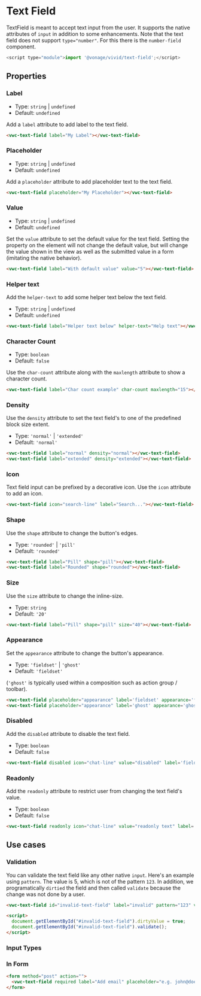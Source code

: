 # Text Field

TextField is meant to accept text input from the user. It supports the native attributes of `input` in addition to some enhancements.
Note that the text field does not support `type="number"`. For this there is the `number-field` component.

```js
<script type="module">import '@vonage/vivid/text-field';</script>
```
## Properties

### Label
- Type: `string` | `undefined`
- Default: `undefined`

Add a `label` attribute to add label to the text field.

```html preview
<vwc-text-field label="My Label"></vwc-text-field>
```

### Placeholder
- Type: `string` | `undefined`
- Default: `undefined`

Add a `placeholder` attribute to add placeholder text to the text field.

```html preview
<vwc-text-field placeholder="My Placeholder"></vwc-text-field>
```

### Value
- Type: `string` | `undefined`
- Default: `undefined`

Set the `value` attribute to set the default value for the text field. Setting the property on the element will not change the default value, but will change the value shown in the view as well as the submitted value in a form (imitating the native behavior).

```html preview
<vwc-text-field label="With default value" value="5"></vwc-text-field>
```

### Helper text

Add the `helper-text` to add some helper text below the text field.

- Type: `string` | `undefined`
- Default: `undefined`

```html preview
<vwc-text-field label="Helper text below" helper-text="Help text"></vwc-text-field>
```

### Character Count

- Type: `boolean`
- Default: `false`

Use the `char-count` attribute along with the `maxlength` attribute to show a character count.

```html preview
<vwc-text-field label="Char count example" char-count maxlength="15"></vwc-text-field>
```

### Density

Use the `density` attribute to set the text field's to one of the predefined block size extent.

- Type: `'normal'` | `'extended'`
- Default: `'normal'`

```html preview blocks
<vwc-text-field label="normal" density="normal"></vwc-text-field>
<vwc-text-field label="extended" density="extended"></vwc-text-field>
```

### Icon

Text field input can be prefixed by a decorative icon.
Use the `icon` attribute to add an icon.

```html preview
<vwc-text-field icon="search-line" label="Search..."></vwc-text-field>
```

### Shape

Use the `shape` attribute to change the button's edges.

- Type: `'rounded'` | `'pill'`
- Default: `'rounded'`

```html preview blocks
<vwc-text-field label="Pill" shape="pill"></vwc-text-field>
<vwc-text-field label="Rounded" shape="rounded"></vwc-text-field>
```

### Size

Use the `size` attribute to change the inline-size.

- Type: `string`
- Default: `'20'`

```html preview blocks
<vwc-text-field label="Pill" shape="pill" size="40"></vwc-text-field>
```

### Appearance

Set the `appearance` attribute to change the button's appearance.

- Type: `'fieldset'` | `'ghost'`
- Default: `'fieldset'`

(`'ghost'` is typically used within a composition such as action group / toolbar).

```html preview blocks
<vwc-text-field placeholder="appearance" label='fieldset' appearance='fieldset'></vwc-text-field>
<vwc-text-field placeholder="appearance" label='ghost' appearance='ghost'></vwc-text-field>
```

### Disabled

Add the `disabled` attribute to disable the text field.

- Type: `boolean`
- Default: `false`

```html preview blocks
<vwc-text-field disabled icon="chat-line" value="disabled" label='fieldset' appearance='fieldset'></vwc-text-field>
```

### Readonly

Add the `readonly` attribute to restrict user from changing the text field's value.

- Type: `boolean`
- Default: `false`

```html preview blocks
<vwc-text-field readonly icon="chat-line" value="readonly text" label='fieldset' appearance='fieldset'></vwc-text-field>
```

## Use cases

### Validation

You can validate the text field like any other native `input`.  Here's an example using `pattern`. The value is 5, which is not of the pattern `123`.  In addition, we programatically `dirtied` the field and then called `validate` because the change was not done by a user.

```html preview
<vwc-text-field id="invalid-text-field" label="invalid" pattern="123" value="5"></vwc-text-field>

<script>
  document.getElementById("#invalid-text-field").dirtyValue = true;
  document.getElementById("#invalid-text-field").validate();
</script>
```
### Input Types

### In Form

```html preview
<form method="post" action="">
  <vwc-text-field required label="Add email" placeholder="e.g. john@doe.dev" type="email" name="email" autocomplete="email" icon="search" maxlength="30" char-count></vwc-text-field>
</form>
```
